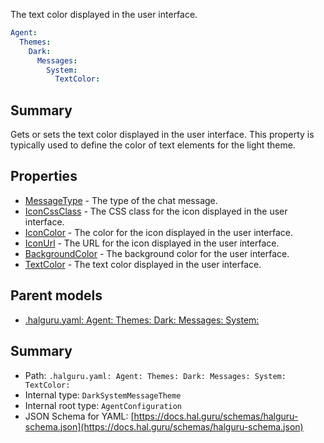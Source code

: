 <!--
title: TextColor
description: The text color displayed in the user interface.
version: 1.40.6-beta.12
generated: true
date: 2025-04-28
node: This file is generated by the command-line program: `halguru manual -c -m`
-->


The text color displayed in the user interface.

```yaml
Agent:
  Themes:
    Dark:
      Messages:
        System:
          TextColor:
```

## Summary

Gets or sets the text color displayed in the user interface. This property is typically used to define the color of text elements for the light theme.

## Properties

* [MessageType]((halguru)-agent-themes-dark-messages-system-messagetype.md) - The type of the chat message.
* [IconCssClass]((halguru)-agent-themes-dark-messages-system-iconcssclass.md) - The CSS class for the icon displayed in the user interface.
* [IconColor]((halguru)-agent-themes-dark-messages-system-iconcolor.md) - The color for the icon displayed in the user interface.
* [IconUrl]((halguru)-agent-themes-dark-messages-system-iconurl.md) - The URL for the icon displayed in the user interface.
* [BackgroundColor]((halguru)-agent-themes-dark-messages-system-backgroundcolor.md) - The background color for the user interface.
* [TextColor]((halguru)-agent-themes-dark-messages-system-textcolor.md) - The text color displayed in the user interface.

## Parent models

* [.halguru.yaml: Agent: Themes: Dark: Messages: System:]((halguru)-agent-themes-dark-messages-system.md)
## Summary

* Path: `.halguru.yaml: Agent: Themes: Dark: Messages: System: TextColor:`
* Internal type: `DarkSystemMessageTheme`
* Internal root type: `AgentConfiguration`
* JSON Schema for YAML: [https://docs.hal.guru/schemas/halguru-schema.json](https://docs.hal.guru/schemas/halguru-schema.json)
